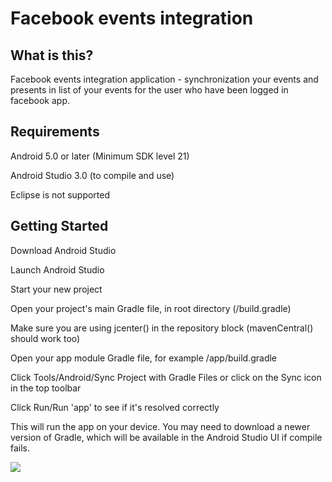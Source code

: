 # Facebook events integration

## What is this?

Facebook events integration application - synchronization your events and presents in list of your events for the user who have been logged in facebook app.

## Requirements

Android 5.0 or later (Minimum SDK level 21)

Android Studio 3.0 (to compile and use)

Eclipse is not supported



## Getting Started

Download Android Studio

Launch Android Studio

Start your new project

Open your project's main Gradle file, in root directory (/build.gradle)

Make sure you are using jcenter() in the repository block (mavenCentral() should work too)

Open your app module Gradle file, for example /app/build.gradle

Click Tools/Android/Sync Project with Gradle Files or click on the Sync icon in the top toolbar

Click Run/Run 'app' to see if it's resolved correctly

This will run the app on your device. You may need to download a newer version of Gradle, which will be available in the Android Studio UI if compile fails.

![](https://files.fm/u/88ya3j2y#/view/Screenshot_20190116-135300.png)
